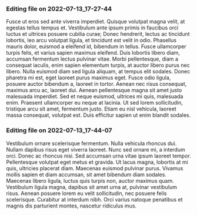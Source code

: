 

### Editing file on 2022-07-13_17-27-44

Fusce ut eros sed ante viverra imperdiet. Quisque volutpat magna velit, at egestas tellus tempus et. Vestibulum ante ipsum primis in faucibus orci luctus et ultrices posuere cubilia curae; Donec hendrerit, lectus ac tincidunt lobortis, leo arcu volutpat ligula, et tincidunt est velit in odio. Phasellus mauris dolor, euismod a eleifend id, bibendum in tellus. Fusce ullamcorper turpis felis, et varius sapien maximus eleifend. Duis lobortis libero diam, accumsan fermentum lectus pulvinar vitae.
Morbi pellentesque, diam a consequat iaculis, enim sapien elementum turpis, at auctor libero purus nec libero. Nulla euismod diam sed ligula aliquam, at tempus elit sodales. Donec pharetra mi est, eget laoreet purus maximus eget. Fusce odio ligula, posuere auctor bibendum a, laoreet in tortor. Aenean nec risus consequat, maximus arcu ac, laoreet dui. Aenean pellentesque magna sit amet justo malesuada imperdiet. Sed et neque euismod, ultrices mi quis, malesuada enim. Praesent ullamcorper eu neque at lacinia. Ut sed lorem sollicitudin, tristique arcu sit amet, fermentum justo. Etiam eu nisl vehicula, laoreet massa consequat, volutpat est. Duis efficitur sapien ut enim blandit sodales.




### Editing file on 2022-07-13_17-44-07

Vestibulum ornare scelerisque fermentum. Nulla vehicula rhoncus dui. Nullam dapibus risus eget viverra laoreet. Nunc sed ornare mi, a interdum orci. Donec ac rhoncus nisi. Sed accumsan urna vitae ipsum laoreet tempor. Pellentesque volutpat eget metus et gravida. Ut lacus magna, lobortis at mi quis, ultricies placerat diam. Maecenas euismod pulvinar purus. Vivamus mollis sapien et diam accumsan, sit amet bibendum diam sodales. Maecenas libero ligula, luctus quis turpis non, auctor maximus quam. Vestibulum ligula magna, dapibus sit amet urna at, pulvinar vestibulum risus. Aenean posuere lorem eu velit sollicitudin, nec posuere felis scelerisque. Curabitur at interdum nibh. Orci varius natoque penatibus et magnis dis parturient montes, nascetur ridiculus mus.


